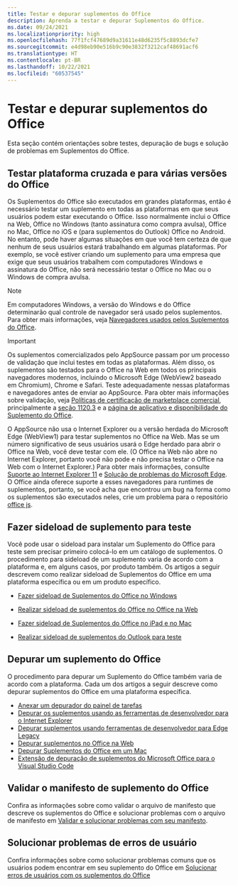 ```yaml
---
title: Testar e depurar suplementos do Office
description: Aprenda a testar e depurar Suplementos do Office.
ms.date: 09/24/2021
ms.localizationpriority: high
ms.openlocfilehash: 77f1fcf47689d9a31611e48d6235f5c8893dcfe7
ms.sourcegitcommit: e4d98eb90e516b9c90e3832f3212caf48691acf6
ms.translationtype: HT
ms.contentlocale: pt-BR
ms.lasthandoff: 10/22/2021
ms.locfileid: "60537545"
---
```

# <a name="test-and-debug-office-add-ins"></a>Testar e depurar suplementos do Office

Esta seção contém orientações sobre testes, depuração de bugs e solução de problemas em Suplementos do Office.

## <a name="test-cross-platform-and-for-multiple-versions-of-office"></a>Testar plataforma cruzada e para várias versões do Office

Os Suplementos do Office são executados em grandes plataformas, então é necessário testar um suplemento em todas as plataformas em que seus usuários podem estar executando o Office. Isso normalmente inclui o Office na Web, Office no Windows (tanto assinatura como compra avulsa), Office no Mac, Office no iOS e (para suplementos do Outlook) Office no Android. No entanto, pode haver algumas situações em que você tem certeza de que nenhum de seus usuários estará trabalhando em algumas plataformas. Por exemplo, se você estiver criando um suplemento para uma empresa que exige que seus usuários trabalhem com computadores Windows e assinatura do Office, não será necessário testar o Office no Mac ou o Windows de compra avulsa.

> [!NOTE]
> Em computadores Windows, a versão do Windows e do Office determinarão qual controle de navegador será usado pelos suplementos. Para obter mais informações, veja [Navegadores usados pelos Suplementos do Office](../concepts/browsers-used-by-office-web-add-ins.md).

> [!IMPORTANT]
> Os suplementos comercializados pelo AppSource passam por um processo de validação que inclui testes em todas as plataformas. Além disso, os suplementos são testados para o Office na Web em todos os principais navegadores modernos, incluindo o Microsoft Edge (WebView2 baseado em Chromium), Chrome e Safari. Teste adequadamente nessas plataformas e navegadores antes de enviar ao AppSource. Para obter mais informações sobre validação, veja [Políticas de certificação de marketplace comercial](/legal/marketplace/certification-policies), principalmente a [seção 1120.3](/legal/marketplace/certification-policies#11203-functionality) e a [página de aplicativo e disponibilidade do Suplemento do Office](../overview/office-add-in-availability.md).
>
> O AppSource não usa o Internet Explorer ou a versão herdada do Microsoft Edge (WebView1) para testar suplementos no Office na Web. Mas se um número significativo de seus usuários usará o Edge herdado para abrir o Office na Web, você deve testar com ele. (O Office na Web não abre no Internet Explorer, portanto você não pode e não precisa testar o Office na Web com o Internet Explorer.) Para obter mais informações, consulte [Suporte ao Internet Explorer 11](../develop/support-ie-11.md) e [Solução de problemas do Microsoft Edge](../concepts/browsers-used-by-office-web-add-ins.md#troubleshooting-microsoft-edge-issues). O Office ainda oferece suporte a esses navegadores para runtimes de suplementos, portanto, se você acha que encontrou um bug na forma como os suplementos são executados neles, crie um problema para o repositório [office js](https://github.com/OfficeDev/office-js/issues/new/choose).

## <a name="sideload-an-office-add-in-for-testing"></a>Fazer sideload de suplemento para teste

Você pode usar o sideload para instalar um Suplemento do Office para teste sem precisar primeiro colocá-lo em um catálogo de suplementos. O procedimento para sideload de um suplemento varia de acordo com a plataforma e, em alguns casos, por produto também. Os artigos a seguir descrevem como realizar sideload de Suplementos do Office em uma plataforma específica ou em um produto específico.

- [Fazer sideload de Suplementos do Office no Windows](create-a-network-shared-folder-catalog-for-task-pane-and-content-add-ins.md)

- [Realizar sideload de suplementos do Office no Office na Web](sideload-office-add-ins-for-testing.md)

- [Fazer sideload de Suplementos do Office no iPad e no Mac](sideload-an-office-add-in-on-ipad-and-mac.md)

- [Realizar sideload de suplementos do Outlook para teste](../outlook/sideload-outlook-add-ins-for-testing.md)

## <a name="debug-an-office-add-in"></a>Depurar um suplemento do Office

O procedimento para depurar um Suplemento do Office também varia de acordo com a plataforma. Cada um dos artigos a seguir descreve como depurar suplementos do Office em uma plataforma específica.

- [Anexar um depurador do painel de tarefas](attach-debugger-from-task-pane.md)
- [Depurar os suplementos usando as ferramentas de desenvolvedor para o Internet Explorer](debug-add-ins-using-f12-tools-ie.md)
- [Depurar suplementos usando ferramentas de desenvolvedor para Edge Legacy](debug-add-ins-using-devtools-edge-legacy.md)
- [Depurar suplementos no Office na Web](debug-add-ins-in-office-online.md)
- [Depurar Suplementos do Office em um Mac](debug-office-add-ins-on-ipad-and-mac.md)
- [Extensão de depuração de suplementos do Microsoft Office para o Visual Studio Code](debug-with-vs-extension.md)

## <a name="validate-an-office-add-in-manifest"></a>Validar o manifesto de suplemento do Office

Confira as informações sobre como validar o arquivo de manifesto que descreve os suplementos do Office e solucionar problemas com o arquivo de manifesto em [Validar e solucionar problemas com seu manifesto](troubleshoot-manifest.md).

## <a name="troubleshoot-user-errors"></a>Solucionar problemas de erros de usuário

Confira informações sobre como solucionar problemas comuns que os usuários podem encontrar em seu suplemento do Office em [Solucionar erros de usuários com os suplementos do Office](testing-and-troubleshooting.md)
